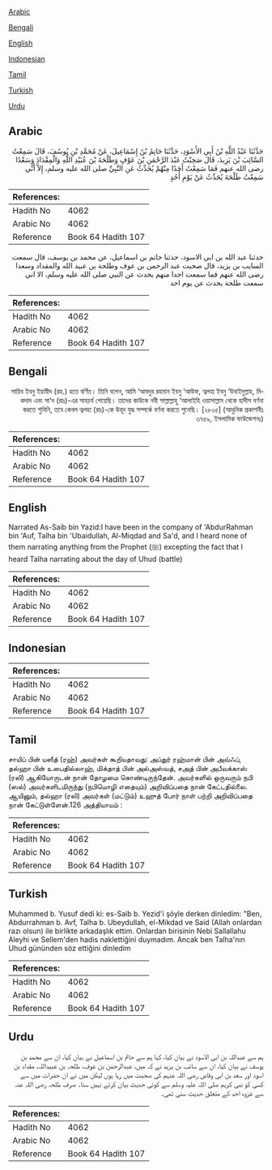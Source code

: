 [Arabic](#arabic)

[Bengali](#bengali)

[English](#english)

[Indonesian](#indonesian)

[Tamil](#tamil)

[Turkish](#turkish)

[Urdu](#urdu)

## Arabic


<div dir="rtl" lang="ar" style={{fontSize:'larger',backgroundColor:'#f8f9fa',padding:20}}>
حَدَّثَنَا عَبْدُ اللَّهِ بْنُ أَبِي الأَسْوَدِ، حَدَّثَنَا حَاتِمُ بْنُ إِسْمَاعِيلَ، عَنْ مُحَمَّدِ بْنِ يُوسُفَ، قَالَ سَمِعْتُ السَّائِبَ بْنَ يَزِيدَ، قَالَ صَحِبْتُ عَبْدَ الرَّحْمَنِ بْنَ عَوْفٍ وَطَلْحَةَ بْنَ عُبَيْدِ اللَّهِ وَالْمِقْدَادَ وَسَعْدًا رضى الله عنهم فَمَا سَمِعْتُ أَحَدًا مِنْهُمْ يُحَدِّثُ عَنِ النَّبِيِّ صلى الله عليه وسلم، إِلاَّ أَنِّي سَمِعْتُ طَلْحَةَ يُحَدِّثُ عَنْ يَوْمِ أُحُدٍ
</div>
<div style={{backgroundColor:'#f8f9fa',padding:20, marginBottom: 10}}><table> <thead> <tr> <th>References:</th> <th></th> </tr> </thead> <tbody><tr><td>Hadith No</td><td>4062</td></tr><tr><td>Arabic No</td><td>4062</td></tr><tr><td>Reference</td><td>Book 64 Hadith 107</td></tr></tbody></table></div>


<div dir="rtl" lang="ar" style={{fontSize:'larger',backgroundColor:'#f8f9fa',padding:20}}>
حدثنا عبد الله بن ابي الاسود، حدثنا حاتم بن اسماعيل، عن محمد بن يوسف، قال سمعت السايب بن يزيد، قال صحبت عبد الرحمن بن عوف وطلحة بن عبيد الله والمقداد وسعدا رضى الله عنهم فما سمعت احدا منهم يحدث عن النبي صلى الله عليه وسلم، الا اني سمعت طلحة يحدث عن يوم احد
</div>
<div style={{backgroundColor:'#f8f9fa',padding:20, marginBottom: 10}}><table> <thead> <tr> <th>References:</th> <th></th> </tr> </thead> <tbody><tr><td>Hadith No</td><td>4062</td></tr><tr><td>Arabic No</td><td>4062</td></tr><tr><td>Reference</td><td>Book 64 Hadith 107</td></tr></tbody></table></div>

## Bengali


<div dir="rtl" lang="bn" style={{fontSize:'larger',backgroundColor:'#f8f9fa',padding:20}}>
সায়িব ইবনু ইয়াযীদ (রহ.) হতে বর্ণিত। তিনি বলেন, আমি ‘আবদুর রহমান ইবনু ‘আউফ, ত্বলহা ইবনু ‘উবাইদুল্লাহ, মিকদাদ এবং সা‘দ (রাঃ)-এর সাহচর্য পেয়েছি। তাদের কাউকে নবী সাল্লাল্লাহু ‘আলাইহি ওয়াসাল্লাম থেকে হাদীস বর্ণনা করতে শুনিনি, তবে কেবল ত্বলহা (রাঃ)-কে উহূদ যুদ্ধ সম্পর্কে বর্ণনা করতে শুনেছি। [২৮০৫] (আধুনিক প্রকাশনীঃ ৩৭৫৯, ইসলামিক ফাউন্ডেশনঃ)
</div>
<div style={{backgroundColor:'#f8f9fa',padding:20, marginBottom: 10}}><table> <thead> <tr> <th>References:</th> <th></th> </tr> </thead> <tbody><tr><td>Hadith No</td><td>4062</td></tr><tr><td>Arabic No</td><td>4062</td></tr><tr><td>Reference</td><td>Book 64 Hadith 107</td></tr></tbody></table></div>

## English


<div dir="ltr" lang="en" style={{fontSize:'larger',backgroundColor:'#f8f9fa',padding:20}}>
Narrated As-Saib bin Yazid:I have been in the company of 'AbdurRahman bin 'Auf, Talha bin 'Ubaidullah, Al-Miqdad and Sa'd, and I heard none of them narrating anything from the Prophet (ﷺ) excepting the fact that I heard Talha narrating about the day of Uhud (battle)
</div>
<div style={{backgroundColor:'#f8f9fa',padding:20, marginBottom: 10}}><table> <thead> <tr> <th>References:</th> <th></th> </tr> </thead> <tbody><tr><td>Hadith No</td><td>4062</td></tr><tr><td>Arabic No</td><td>4062</td></tr><tr><td>Reference</td><td>Book 64 Hadith 107</td></tr></tbody></table></div>

## Indonesian


<div dir="ltr" lang="id" style={{fontSize:'larger',backgroundColor:'#f8f9fa',padding:20}}>

</div>
<div style={{backgroundColor:'#f8f9fa',padding:20, marginBottom: 10}}><table> <thead> <tr> <th>References:</th> <th></th> </tr> </thead> <tbody><tr><td>Hadith No</td><td>4062</td></tr><tr><td>Arabic No</td><td>4062</td></tr><tr><td>Reference</td><td>Book 64 Hadith 107</td></tr></tbody></table></div>

## Tamil


<div dir="ltr" lang="ta" style={{fontSize:'larger',backgroundColor:'#f8f9fa',padding:20}}>
சாயிப் பின் யஸீத் (ரஹ்) அவர்கள் கூறியதாவது: அப்துர் ரஹ்மான் பின் அவ்ஃப், தல்ஹா பின் உபைதில்லாஹ், மிக்தாத் பின் அல்அஸ்வத், சஅத் பின் அபீவக்காஸ் (ரலி) ஆகியோருடன் நான் தோழமை கொண்டிருந்தேன். அவர்களில் ஒருவரும் நபி (ஸல்) அவர்களிடமிருந்து (நபிமொழி எதையும்) அறிவிப்பதை நான் கேட்டதில்லை. ஆயினும், தல்ஹா (ரலி) அவர்கள் (மட்டும்) உஹுத் போர் நாள் பற்றி அறிவிப்பதை நான் கேட்டுள்ளேன்.126 அத்தியாயம் :
</div>
<div style={{backgroundColor:'#f8f9fa',padding:20, marginBottom: 10}}><table> <thead> <tr> <th>References:</th> <th></th> </tr> </thead> <tbody><tr><td>Hadith No</td><td>4062</td></tr><tr><td>Arabic No</td><td>4062</td></tr><tr><td>Reference</td><td>Book 64 Hadith 107</td></tr></tbody></table></div>

## Turkish


<div dir="ltr" lang="tr" style={{fontSize:'larger',backgroundColor:'#f8f9fa',padding:20}}>
Muhammed b. Yusuf dedi ki: es-Saib b. Yezid'i şöyle derken dinledim: "Ben, Abdurrahman b. Avf, Talha b. Ubeydullah, el-Mikdad ve Said (Allah onlardan razı olsun) ile birlikte arkadaşlık ettim. Onlardan birisinin Nebi Sallallahu Aleyhi ve Sellem'den hadis naklettiğini duymadım. Ancak ben Talha'nın Uhud gününden söz ettiğini dinledim
</div>
<div style={{backgroundColor:'#f8f9fa',padding:20, marginBottom: 10}}><table> <thead> <tr> <th>References:</th> <th></th> </tr> </thead> <tbody><tr><td>Hadith No</td><td>4062</td></tr><tr><td>Arabic No</td><td>4062</td></tr><tr><td>Reference</td><td>Book 64 Hadith 107</td></tr></tbody></table></div>

## Urdu


<div dir="rtl" lang="ur" style={{fontSize:'larger',backgroundColor:'#f8f9fa',padding:20}}>
ہم سے عبداللہ بن ابی الاسود نے بیان کیا، کہا ہم سے حاتم بن اسماعیل نے بیان کیا، ان سے محمد بن یوسف نے بیان کیا، ان سے سائب بن یزید نے کہ میں، عبدالرحمٰن بن عوف، طلحہ بن عبیداللہ، مقداد بن اسود اور سعد بن ابی وقاص رضی اللہ عنہم کی صحبت میں رہا ہوں لیکن میں نے ان حضرات میں سے کسی کو نبی کریم صلی اللہ علیہ وسلم سے کوئی حدیث بیان کرتے نہیں سنا۔ صرف طلحہ رضی اللہ عنہ سے غزوہ احد کے متعلق حدیث سنی تھی۔
</div>
<div style={{backgroundColor:'#f8f9fa',padding:20, marginBottom: 10}}><table> <thead> <tr> <th>References:</th> <th></th> </tr> </thead> <tbody><tr><td>Hadith No</td><td>4062</td></tr><tr><td>Arabic No</td><td>4062</td></tr><tr><td>Reference</td><td>Book 64 Hadith 107</td></tr></tbody></table></div>
